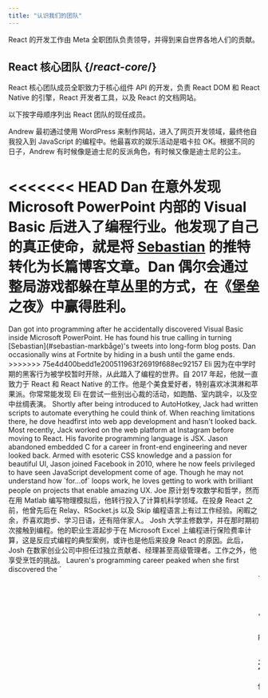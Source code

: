 ```yaml
---
title: "认识我们的团队"
---
```


<Intro>

React 的开发工作由 Meta 全职团队负责领导，并得到来自世界各地人们的贡献。

</Intro>

## React 核心团队 {/*react-core*/}

React 核心团队成员全职致力于核心组件 API 的开发，负责 React DOM 和 React Native 的引擎，React 开发者工具，以及 React 的文档网站。

以下按字母顺序列出 React 团队的现任成员。

<TeamMember name="Andrew Clark" permalink="andrew-clark" photo="/images/team/acdlite.jpg" github="acdlite" twitter="acdlite" threads="acdlite" title="Engineer at Vercel">
    Andrew 最初通过使用 WordPress 来制作网站，进入了网页开发领域，最终他自我投入到 JavaScript 的编程中。他最喜欢的娱乐活动是唱卡拉 OK。根据不同的日子，Andrew 有时候像是迪士尼的反派角色，有时候又像是迪士尼的公主。
</TeamMember>

<<<<<<< HEAD
<TeamMember name="Dan Abramov" permalink="dan-abramov" photo="/images/team/gaearon.jpg" github="gaearon" twitter="dan_abramov2" title="Independent Engineer">
    Dan 在意外发现 Microsoft PowerPoint 内部的 Visual Basic 后进入了编程行业。他发现了自己的真正使命，就是将 [Sebastian](#sebastian-markbåge) 的推特转化为长篇博客文章。Dan 偶尔会通过整局游戏都躲在草丛里的方式，在《堡垒之夜》中赢得胜利。
=======
<TeamMember name="Dan Abramov" permalink="dan-abramov" photo="/images/team/gaearon.jpg" github="gaearon" bsky="danabra.mov" title="Independent Engineer">
    Dan got into programming after he accidentally discovered Visual Basic inside Microsoft PowerPoint. He has found his true calling in turning [Sebastian](#sebastian-markbåge)'s tweets into long-form blog posts. Dan occasionally wins at Fortnite by hiding in a bush until the game ends.
>>>>>>> 75e4d400bedd1e200511963f26919f688ec92157
</TeamMember>

<TeamMember name="Eli White" permalink="eli-white" photo="/images/team/eli-white.jpg" github="TheSavior" twitter="Eli_White" threads="elicwhite" title="Engineering Manager at Meta">
    Eli 因为在中学时期的黑客行为被学校暂时开除，从此踏入了编程的世界。自 2017 年起，他就一直致力于 React 和 React Native 的工作。他是个美食爱好者，特别喜欢冰淇淋和苹果派。你常常能发现 Eli 在尝试一些别出心裁的活动，如跑酷、室内跳伞，以及空中丝绸表演。
</TeamMember>

<TeamMember name="Jack Pope" permalink="jack-pope" photo="/images/team/jack-pope.jpg" github="jackpope" personal="jackpope.me" title="Engineer at Meta">
    Shortly after being introduced to AutoHotkey, Jack had written scripts to automate everything he could think of. When reaching limitations there, he dove headfirst into web app development and hasn't looked back. Most recently, Jack worked on the web platform at Instagram before moving to React. His favorite programming language is JSX.
</TeamMember>

<TeamMember name="Jason Bonta" permalink="jason-bonta" photo="/images/team/jasonbonta.jpg" threads="someextent" title="Engineering Manager at Meta">
    Jason abandoned embedded C for a career in front-end engineering and never looked back. Armed with esoteric CSS knowledge and a passion for beautiful UI, Jason joined Facebook in 2010, where he now feels privileged to have seen JavaScript development come of age. Though he may not understand how `for...of` loops work, he loves getting to work with brilliant people on projects that enable amazing UX.
</TeamMember>

<TeamMember name="Joe Savona" permalink="joe-savona" photo="/images/team/joe.jpg" github="josephsavona" twitter="en_JS" threads="joesavona" title="Engineer at Meta">
    Joe 原计划专攻数学和哲学，然而在用 Matlab 编写物理模拟后，他转行投入了计算机科学领域。在投身 React 之前，他曾先后在 Relay、RSocket.js 以及 Skip 编程语言上有过工作经验。闲暇之余，乔喜欢跑步、学习日语，还有陪伴家人。
</TeamMember>

<TeamMember name="Josh Story" permalink="josh-story" photo="/images/team/josh.jpg" github="gnoff" twitter="joshcstory" title="Engineer at Vercel">
    Josh 大学主修数学，并在那时期初次接触到编程。他的职业生涯起步于在 Microsoft Excel 上编程进行保险费率计算，这是反应式编程的典型案例，或许也是他后来投身 React 的原因。此后，Josh 在数家创业公司中担任过独立贡献者、经理甚至高级管理者。工作之外，他享受烹饪的挑战。
</TeamMember>

<TeamMember name="Lauren Tan" permalink="lauren-tan" photo="/images/team/lauren.jpg" github="poteto" twitter="potetotes" threads="potetotes" personal="no.lol" title="Engineer at Meta">
    Lauren's programming career peaked when she first discovered the `<marquee>` tag. She’s been chasing that high ever since. She studied Finance instead of CS in college, so she learned to code using Excel instead of Java. Lauren enjoys dropping cheeky memes in chat, playing video games with her partner, and petting her dog Zelda.
</TeamMember>

<TeamMember name="Luna Wei" permalink="luna-wei" photo="/images/team/luna-wei.jpg" github="lunaleaps" twitter="lunaleaps" threads="lunaleaps" title="Engineer at Meta">
    Luna first learnt the fundamentals of python at the age of 6 from her father. Since then, she has been unstoppable. Luna aspires to be a gen z, and the road to success is paved with environmental advocacy, urban gardening and lots of quality time with her Voo-Doo’d (as pictured).
</TeamMember>

<TeamMember name="Matt Carroll" permalink="matt-carroll" photo="/images/team/matt-carroll.png" github="mattcarrollcode" twitter="mattcarrollcode" threads="mattcarrollcode" title="Developer Advocate at Meta">
    Matt 偶然地踏入了编程领域，并从那时起就对于在社区中创造一些个人无法独立完成的事物产生了浓厚兴趣。在加入 React 之前，他在 YouTube、Google Assistant、Fuchsia、Google Cloud AI 以及 Evernote 有过工作经验。在他不忙于创造更好的开发工具时，他喜欢享受山区的美景，欣赏爵士乐，以及陪伴他的家人。
</TeamMember>

<TeamMember name="Mofei Zhang" permalink="mofei-zhang" photo="/images/team/mofei-zhang.png" github="mofeiZ" threads="z_mofei" title="Engineer at Meta">
    Mofei 在意识到编程可以帮她在视频游戏中作弊时开始了编程生涯。她在本科和研究生期间专注于操作系统的研究，但现在她发现自己非常享受在 React 上的编程工作。在工作之外，她喜欢解决攀岩中遇到的问题，并且正在计划她的下一次背包旅行。
</TeamMember>

<TeamMember name="Noah Lemen" permalink="noah-lemen" photo="/images/team/noahlemen.jpg" github="noahlemen" twitter="noahlemen" threads="noahlemen" personal="noahle.men" title="Engineer at Meta">
    Noah 在纽约大学接受音乐技术教育期间，对 UI 编程产生了兴趣。在 Meta，他从事内部工具、浏览器、网络性能方面的工作，目前专注于 React。在工作之余，他会捣鼓合成器，或者和他的猫在一起玩耍。
</TeamMember>

<<<<<<< HEAD
<TeamMember name="Rick Hanlon" permalink="rick-hanlon" photo="/images/team/rickhanlonii.jpg" github="rickhanlonii" twitter="rickhanlonii" threads="rickhanlonii" personal="rickhanlon.codes" title="Engineer at Meta">
    Ricky 主修理论数学，然而他却在 React Native 团队工作了几年，之后又加入了 React 团队。当他不在编程时，你可以找到他在滑雪，骑自行车，攀岩，打高尔夫球，或者在 GitHub 上关闭一些不符合问题模板的问题。
=======
<TeamMember name="Rick Hanlon" permalink="rick-hanlon" photo="/images/team/rickhanlonii.jpg" github="rickhanlonii" twitter="rickhanlonii" threads="rickhanlonii" bsky="ricky.fm" title="Engineer at Meta">
    Ricky majored in theoretical math and somehow found himself on the React Native team for a couple years before joining the React team. When he's not programming you can find him snowboarding, biking, climbing, golfing, or closing GitHub issues that do not match the issue template.
>>>>>>> 75e4d400bedd1e200511963f26919f688ec92157
</TeamMember>

<TeamMember name="Ruslan Lesiutin" permalink="ruslan-lesiutin" photo="/images/team/lesiutin.jpg" github="hoxyq" twitter="ruslanlesiutin" threads="lesiutin" title="Engineer at Meta">
    Ruslan's introduction to UI programming started when he was a kid by manually editing HTML templates for his custom gaming forums. Somehow, he ended up majoring in Computer Science. He enjoys music, games, and memes. Mostly memes.
</TeamMember>

<TeamMember name="Sathya Gunasekaran " permalink="sathya-gunasekaran" photo="/images/team/sathya.jpg" github="gsathya" twitter="_gsathya" threads="gsathya.03" title="Engineer at Meta">
    尽管 Sathya 在学校时对《龙书》并无好感，但奇妙的是，他的整个职业生涯都与编译器紧密相连。当他不忙于编译 React 组件的时候，他可能正品尝一杯咖啡，或者正在享受又一份美味的 Dosa。
</TeamMember>

<TeamMember name="Sebastian Markbåge" permalink="sebastian-markbåge" photo="/images/team/sebmarkbage.jpg" github="sebmarkbage" twitter="sebmarkbage" threads="sebmarkbage" title="Engineer at Vercel">
    Sebastian 主修心理学。他通常比较沉默寡言。即使他说些什么，我们其他人通常也要等几个月后才能理解他的意思。他的姓氏正确的发音是“mark-boa-geh”，但出于实用考虑，他接受了“mark-beige”的发音——这也是他处理 React 问题的方式。
</TeamMember>

<TeamMember name="Sebastian Silbermann" permalink="sebastian-silbermann" photo="/images/team/sebsilbermann.jpg" github="eps1lon" twitter="sebsilbermann" threads="sebsilbermann" title="Engineer at Vercel">
    Sebastian 学习编程的目的是让他在课堂上玩的浏览器游戏变得更有趣。最终，这引领他尽可能多地为开源代码做贡献。在编程之外，他忙于确保人们不会把他和 React 社区的其他 Sebastians 和 Zilberman 混淆。
</TeamMember>

<TeamMember name="Seth Webster" permalink="seth-webster" photo="/images/team/seth.jpg" github="sethwebster" twitter="sethwebster" threads="sethwebster" personal="sethwebster.com" title="Engineering Manager at Meta">
    Seth 是在亚利桑那州图森市长大的孩子时代开始编程的。学校毕业后，他被音乐病咬了一口，成为了巡回演出的音乐家，这持续了大约 10 年，然后他回到了“工作”，从 Intuit 开始。在他的业余时间，他喜欢 [拍照](https://www.sethwebster.com)，并在美国东北部为动物救援飞行。
</TeamMember>

<TeamMember name="Sophie Alpert" permalink="sophie-alpert" photo="/images/team/sophiebits.jpg" github="sophiebits" twitter="sophiebits" threads="sophiebits" personal="sophiebits.com" title="Independent Engineer">
    在 React 刚刚发布的四天后，Sophie 就将她当时的整个项目全部改写成了使用 React，现在回想起来，她认为这可能有些鲁莽。但在成为该项目的最大贡献者之后，她开始思考为何自己没有像其他人那样从 Facebook 那里得到报酬。于是，她正式加入了 Facebook 的团队，带领 React 度过了它的青少年时期。虽然她在几年前已经离开了那个职位，但她仍然是团队群聊的一员，继续“提供价值”。
</TeamMember>

<TeamMember name="Tianyu Yao" permalink="tianyu-yao" photo="/images/team/tianyu.jpg" github="tyao1" twitter="tianyu0" title="Engineer at Meta">
    Tianyu 对计算机的兴趣源自他对视频游戏的热爱，这使得他选择了计算机科学作为自己的专业，至今他依然热衷于一些看似孩子气的游戏，如《英雄联盟》。当他不在电脑前时，他喜欢和他的两只小猫一起玩耍，或者去徒步旅行和划皮艇。
</TeamMember>

<TeamMember name="Yuzhi Zheng" permalink="yuzhi-zheng" photo="/images/team/yuzhi.jpg" github="yuzhi" twitter="yuzhiz" threads="yuzhiz" title="Engineering Manager at Meta">
    Yuzhi 在学校期间学习的是计算机科学。她喜欢看到自己的代码能在无需实验室的情况下就能实现效果，这给她带来了即时的满足感。现在，她是 React 组织的一名经理。在成为经理之前，她曾在 Relay 数据获取框架上有过工作经历。在业余时间，Yuzhi 享受通过园艺和家居改善项目来优化自己的生活。
</TeamMember>

## 过去的贡献者 {/*past-contributors*/}

你可以访问我们的 [鸣谢](/community/acknowledgements) 页面，查看那些曾在过去为 React 付出过重要贡献的团队成员和其他人士。

